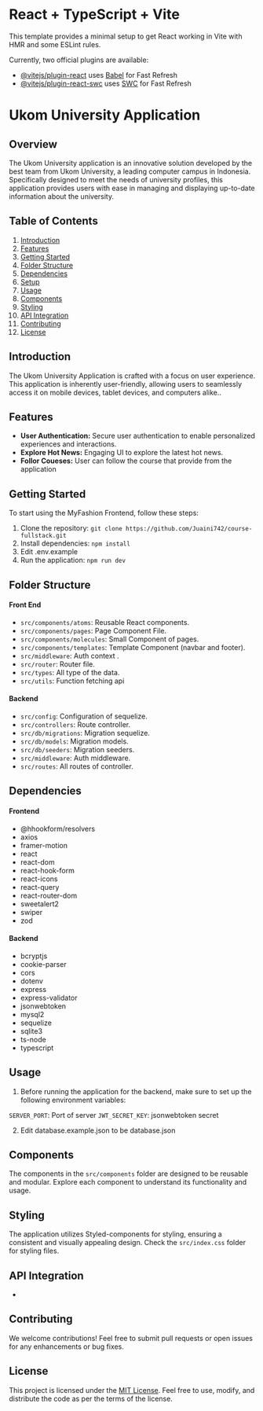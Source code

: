 # React + TypeScript + Vite

This template provides a minimal setup to get React working in Vite with HMR and some ESLint rules.

Currently, two official plugins are available:

- [@vitejs/plugin-react](https://github.com/vitejs/vite-plugin-react/blob/main/packages/plugin-react/README.md) uses [Babel](https://babeljs.io/) for Fast Refresh
- [@vitejs/plugin-react-swc](https://github.com/vitejs/vite-plugin-react-swc) uses [SWC](https://swc.rs/) for Fast Refresh

# Ukom University Application

## Overview

The Ukom University application is an innovative solution developed by the best team from Ukom University, a leading computer campus in Indonesia. Specifically designed to meet the needs of university profiles, this application provides users with ease in managing and displaying up-to-date information about the university.

## Table of Contents

1. [Introduction](#introduction)
2. [Features](#features)
3. [Getting Started](#getting-started)
4. [Folder Structure](#folder-structure)
5. [Dependencies](#dependencies)
6. [Setup](#setup)
7. [Usage](#usage)
8. [Components](#components)
9. [Styling](#styling)
10. [API Integration](#api-integration)
11. [Contributing](#contributing)
12. [License](#license)

## Introduction

The Ukom University Application is crafted with a focus on user experience. This application is inherently user-friendly, allowing users to seamlessly access it on mobile devices, tablet devices, and computers alike..

## Features

- **User Authentication:** Secure user authentication to enable personalized experiences and interactions.
- **Explore Hot News:** Engaging UI to explore the latest hot news.
- **Follor Coueses:** User can follow the course that provide from the application

## Getting Started

To start using the MyFashion Frontend, follow these steps:

1. Clone the repository: `git clone https://github.com/Juaini742/course-fullstack.git`
2. Install dependencies: `npm install`
3. Edit .env.example
4. Run the application: `npm run dev`

## Folder Structure

#### Front End

- `src/components/atoms`: Reusable React components.
- `src/components/pages`: Page Component File.
- `src/components/molecules`: Small Component of pages.
- `src/components/templates`: Template Component (navbar and footer).
- `src/middleware`: Auth context .
- `src/router`: Router file.
- `src/types`: All type of the data.
- `src/utils`: Function fetching api

#### Backend

- `src/config`: Configuration of sequelize.
- `src/controllers`: Route controller.
- `src/db/migrations`: Migration sequelize.
- `src/db/models`: Migration models.
- `src/db/seeders`: Migration seeders.
- `src/middleware`: Auth middleware.
- `src/routes`: All routes of controller.

## Dependencies

#### Frontend

- @hhookform/resolvers
- axios
- framer-motion
- react
- react-dom
- react-hook-form
- react-icons
- react-query
- react-router-dom
- sweetalert2
- swiper
- zod

#### Backend

- bcryptjs
- cookie-parser
- cors
- dotenv
- express
- express-validator
- jsonwebtoken
- mysql2
- sequelize
- sqlite3
- ts-node
- typescript

## Usage

1. Before running the application for the backend, make sure to set up the following environment variables:

`SERVER_PORT`: Port of server
`JWT_SECRET_KEY`: jsonwebtoken secret

2. Edit database.example.json to be database.json

## Components

The components in the `src/components` folder are designed to be reusable and modular. Explore each component to understand its functionality and usage.

## Styling

The application utilizes Styled-components for styling, ensuring a consistent and visually appealing design. Check the `src/index.css` folder for styling files.

## API Integration

-

## Contributing

We welcome contributions! Feel free to submit pull requests or open issues for any enhancements or bug fixes.

## License

This project is licensed under the [MIT License](LICENSE). Feel free to use, modify, and distribute the code as per the terms of the license.
